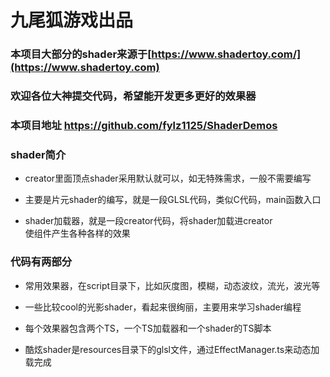 # 九尾狐游戏出品

### 本项目大部分的shader来源于[https://www.shadertoy.com/](https://www.shadertoy.com)

### 欢迎各位大神提交代码，希望能开发更多更好的效果器

### 本项目地址 https://github.com/fylz1125/ShaderDemos

### shader简介

- creator里面顶点shader采用默认就可以，如无特殊需求，一般不需要编写

- 主要是片元shader的编写，就是一段GLSL代码，类似C代码，main函数入口

- shader加载器，就是一段creator代码，将shader加载进creator<br>使组件产生各种各样的效果

### 代码有两部分
- 常用效果器，在script目录下，比如灰度图，模糊，动态波纹，流光，波光等

- 一些比较cool的光影shader，看起来很绚丽，主要用来学习shader编程

- 每个效果器包含两个TS，一个TS加载器和一个shader的TS脚本

- 酷炫shader是resources目录下的glsl文件，通过EffectManager.ts来动态加载完成



